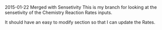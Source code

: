 2015-01-22 Merged with Sensetivity
This is my branch for looking at the sensetivity of the Chemistry Reaction Rates inputs.

It should have an easy to modify section so that I can update the Rates.


